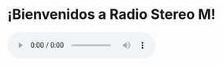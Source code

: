 <!DOCTYPE html>
<html lang="es">
<head>
    <meta charset="UTF-8">
    <title>Radio Stereo M</title>
    <meta name="viewport" content="width=device-width, initial-scale=1.0">
</head>
<body>
    <h1>¡Bienvenidos a Radio Stereo M!</h1>
    <audio controls autoplay>
        <source src="TU_LINK_DE_STREAMING" type="audio/mpeg">
        Tu navegador no soporta audio en línea.
    </audio>
</body>
</html>
